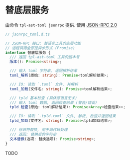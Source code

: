 # 替底层服务

由命令 `tpl-ast-toml jsonrpc` 提供.
使用 [JSON-RPC 2.0](https://www.jsonrpc.org/specification)

```ts
// jsonrpc_toml.d.ts

// JSON-RPC 接口: 替语言工具的底层功能
// 远程调用全部是异步形式 (Promise)
interface 替底层服务 {
  /// 返回 tpl-ast-toml 工具的版本号
  版本(): Promise<string>;

  /// 输入 toml 字符串, 返回解析结果
  toml_解析(原始: string): Promise<toml解析结果>;

  /// IO: 读取 `.toml` 文件, 并解析
  toml_加载(文件名: string): Promise<toml解析结果>;

  /// tpld 基本检查 (具体原语言无关)
  /// 输入 toml 数据, 返回检查结果 (警告/错误)
  tpld_检查(原始: toml解析结果): Promise<Array<检查结果>>;

  /// IO: 读取 `.tpld.toml` 文件, 解析, 检查并返回结果
  tpld_加载(文件名: string): Promise<tpld加载结果>;

  /// 标识符替换, 用于源代码处理
  /// 返回: 替换后的字符串
  文本替换(选项: 替换选项): Promise<string>;
}
```

TODO
